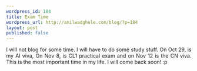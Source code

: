 ```yaml
---
wordpress_id: 184
title: Exam Time
wordpress_url: http://anilwadghule.com/blog/?p=184
layout: post
published: false
---
```

<div style="text-align: justify;">I will not blog for some time. I will have to do some study stuff. On Oct 29, is my AI viva, On Nov 8, is CL1 practical exam and on Nov 12 is the CN viva. This is the most important time in my life. I will come back soon! :p</div>
